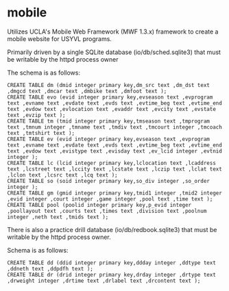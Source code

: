 # mobile
Utilizes UCLA's Mobile Web Framework (MWF 1.3.x) framework to create a mobile website for USYVL programs.

Primarily driven by a single SQLite database (io/db/sched.sqlite3) that must be writable by the httpd process owner

The schema is as follows:
```
CREATE TABLE dm (dmid integer primary key,dm_src text ,dm_dst text ,dmgcd text ,dmcar text ,dmbike text ,dmfoot text );
CREATE TABLE evo (evid integer primary key,evseason text ,evprogram text ,evname text ,evdate text ,evds text ,evtime_beg text ,evtime_end text ,evdow text ,evlocation text ,evaddr text ,evcity text ,evstate text ,evzip text );
CREATE TABLE tm (tmid integer primary key,tmseason text ,tmprogram text ,tmnum integer ,tmname text ,tmdiv text ,tmcourt integer ,tmcoach text ,tmtshirt text );
CREATE TABLE ev (evid integer primary key,evseason text ,evprogram text ,evname text ,evdate text ,evds text ,evtime_beg text ,evtime_end text ,evdow text ,evistype text ,evisday text ,ev_lcid integer ,evtnid integer );
CREATE TABLE lc (lcid integer primary key,lclocation text ,lcaddress text ,lcstreet text ,lccity text ,lcstate text ,lczip text ,lclat text ,lclon text ,lcsrc text ,lcq text );
CREATE TABLE so (soid integer primary key,so_div integer ,so_order integer );
CREATE TABLE gm (gmid integer primary key,tmid1 integer ,tmid2 integer ,evid integer ,court integer ,game integer ,pool text ,time text );
CREATE TABLE pool (poolid integer primary key,p_evid integer ,poollayout text ,courts text ,times text ,division text ,poolnum integer ,neth text ,tmids text );
```

There is also a practice drill database (io/db/redbook.sqlite3) that must be writable by the httpd process owner.

Schema is as follows:
```
CREATE TABLE dd (ddid integer primary key,ddday integer ,ddtype text ,ddneth text ,ddpdfh text );
CREATE TABLE dr (drid integer primary key,drday integer ,drtype text ,drweight integer ,drtime text ,drlabel text ,drcontent text );
```
